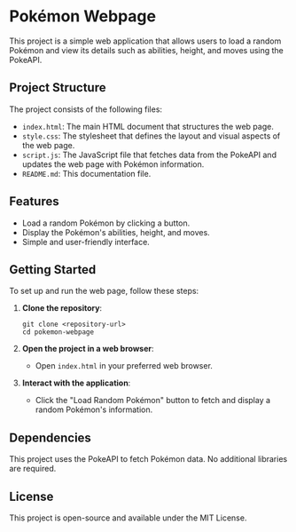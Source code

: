# Pokémon Webpage

This project is a simple web application that allows users to load a random Pokémon and view its details such as abilities, height, and moves using the PokeAPI.

## Project Structure

The project consists of the following files:

- `index.html`: The main HTML document that structures the web page.
- `style.css`: The stylesheet that defines the layout and visual aspects of the web page.
- `script.js`: The JavaScript file that fetches data from the PokeAPI and updates the web page with Pokémon information.
- `README.md`: This documentation file.

## Features

- Load a random Pokémon by clicking a button.
- Display the Pokémon's abilities, height, and moves.
- Simple and user-friendly interface.

## Getting Started

To set up and run the web page, follow these steps:

1. **Clone the repository**:
   ```
   git clone <repository-url>
   cd pokemon-webpage
   ```

2. **Open the project in a web browser**:
   - Open `index.html` in your preferred web browser.

3. **Interact with the application**:
   - Click the "Load Random Pokémon" button to fetch and display a random Pokémon's information.

## Dependencies

This project uses the PokeAPI to fetch Pokémon data. No additional libraries are required.

## License

This project is open-source and available under the MIT License.